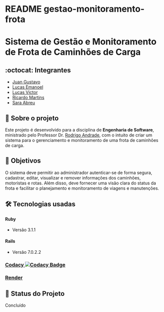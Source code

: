 # README gestao-monitoramento-frota
# Sistema de Gestão e Monitoramento de Frota de Caminhões de Carga

## :octocat: Integrantes

- [Juan Gustavo](https://github.com/JuanGustah)
- [Lucas Emanoel](https://github.com/LucasEmanoel)
- [Lucas Victor](https://github.com/lucasvictoor)
- [Ricardo Martins](https://github.com/RickyM7)
- [Sara Abreu](https://github.com/ynjisng)

## :page_with_curl: Sobre o projeto

Este projeto é desenvolvido para a disciplina de __Engenharia de Software__, ministrado pelo Professor Dr. [Rodrigo Andrade](https://github.com/rcaa), com o intuito de criar um sistema para o gerenciamento e monitoramento de uma frota de caminhões de carga.

## :round_pushpin: Objetivos

O sistema deve permitir ao administrador autenticar-se de forma segura, cadastrar, editar, visualizar e remover informações dos caminhões, motoristas e rotas. Além disso, deve fornecer uma visão clara do status da frota e facilitar o planejamento e monitoramento de viagens e manutenções.

## :hammer_and_wrench: Tecnologias usadas

#### Ruby
* Versão 3.1.1

#### Rails
* Versão 7.0.2.2

### [Codacy ![Codacy Badge](https://app.codacy.com/project/badge/Grade/5cb16aa916a6421bb00111d5d2aad5aa)](https://app.codacy.com/gh/2023-1-ES-UFAPE/gestao-monitoramento-frota/dashboard?utm_source=gh&utm_medium=referral&utm_content=&utm_campaign=Badge_grade)
### [Render](https://gestao-monitoramento-frota.onrender.com)

## :construction: Status do Projeto
Concluído
